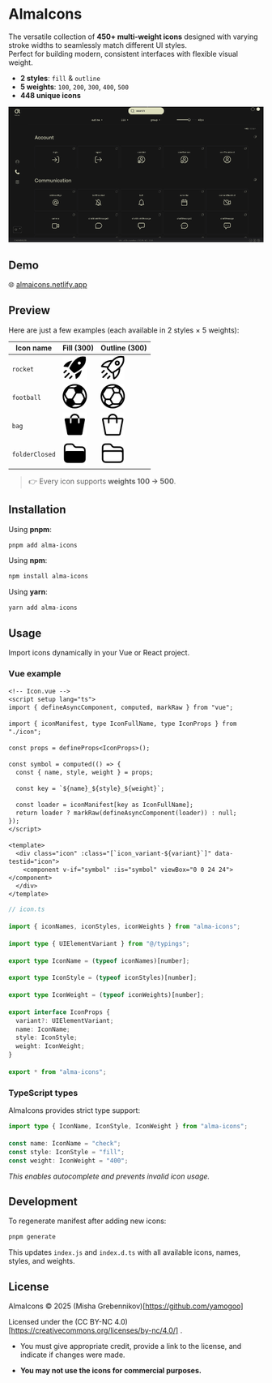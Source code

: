 # AlmaIcons

The versatile collection of **450+ multi-weight icons** designed with varying stroke widths to seamlessly match different UI styles.  
Perfect for building modern, consistent interfaces with flexible visual weight.

- **2 styles**: `fill` & `outline`
- **5 weights**: `100`, `200`, `300`, `400`, `500`
- **448 unique icons**

![image](https://github.com/yamogoo/alma-icons/blob/main/shared/images/alma-icons--md.gif)

## Demo

🌐 [almaicons.netlify.app](https://almaicons.netlify.app/)

## Preview

Here are just a few examples (each available in 2 styles × 5 weights):

| Icon name      | Fill (300)                                                                                               | Outline (300)                                                                                               |
| -------------- | -------------------------------------------------------------------------------------------------------- | ----------------------------------------------------------------------------------------------------------- |
| `rocket`       | ![](https://github.com/yamogoo/alma-icons/blob/main/packages/alma-icons/icons/rocket_fill_300.svg)       | ![](https://github.com/yamogoo/alma-icons/blob/main/packages/alma-icons/icons/rocket_outline_300.svg)       |
| `football`     | ![](https://github.com/yamogoo/alma-icons/blob/main/packages/alma-icons/icons/football_fill_300.svg)     | ![](https://github.com/yamogoo/alma-icons/blob/main/packages/alma-icons/icons/football_outline_300.svg)     |
| `bag`          | ![](https://github.com/yamogoo/alma-icons/blob/main/packages/alma-icons/icons/bag_fill_300.svg)          | ![](https://github.com/yamogoo/alma-icons/blob/main/packages/alma-icons/icons/bag_outline_300.svg)          |
| `folderClosed` | ![](https://github.com/yamogoo/alma-icons/blob/main/packages/alma-icons/icons/folderClosed_fill_300.svg) | ![](https://github.com/yamogoo/alma-icons/blob/main/packages/alma-icons/icons/folderClosed_outline_300.svg) |

> 👉 Every icon supports **weights 100 → 500**.

## Installation

Using **pnpm**:

```bash
pnpm add alma-icons
```

Using **npm**:

```bash
npm install alma-icons
```

Using **yarn**:

```bash
yarn add alma-icons
```

## Usage

Import icons dynamically in your Vue or React project.

### Vue example

```vue
<!-- Icon.vue -->
<script setup lang="ts">
import { defineAsyncComponent, computed, markRaw } from "vue";

import { iconManifest, type IconFullName, type IconProps } from "./icon";

const props = defineProps<IconProps>();

const symbol = computed(() => {
  const { name, style, weight } = props;

  const key = `${name}_${style}_${weight}`;

  const loader = iconManifest[key as IconFullName];
  return loader ? markRaw(defineAsyncComponent(loader)) : null;
});
</script>

<template>
  <div class="icon" :class="[`icon_variant-${variant}`]" data-testid="icon">
    <component v-if="symbol" :is="symbol" viewBox="0 0 24 24"></component>
  </div>
</template>
```

```ts
// icon.ts

import { iconNames, iconStyles, iconWeights } from "alma-icons";

import type { UIElementVariant } from "@/typings";

export type IconName = (typeof iconNames)[number];

export type IconStyle = (typeof iconStyles)[number];

export type IconWeight = (typeof iconWeights)[number];

export interface IconProps {
  variant?: UIElementVariant;
  name: IconName;
  style: IconStyle;
  weight: IconWeight;
}

export * from "alma-icons";
```

### TypeScript types

AlmaIcons provides strict type support:

```ts
import type { IconName, IconStyle, IconWeight } from "alma-icons";

const name: IconName = "check";
const style: IconStyle = "fill";
const weight: IconWeight = "400";
```

_This enables autocomplete and prevents invalid icon usage._

## Development

To regenerate manifest after adding new icons:

```bash
pnpm generate
```

This updates `index.js` and `index.d.ts` with all available icons, names, styles, and weights.

## License

AlmaIcons © 2025 (Misha Grebennikov)[https://github.com/yamogoo]

Licensed under the (CC BY-NC 4.0)[https://creativecommons.org/licenses/by-nc/4.0/]
.

- You must give appropriate credit, provide a link to the license, and indicate if changes were made.

- **You may not use the icons for commercial purposes.**
